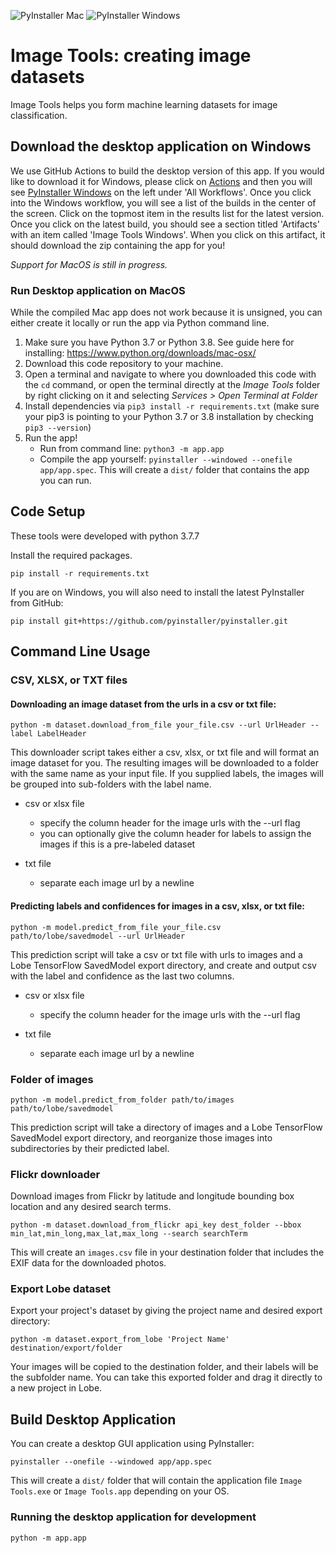 ![PyInstaller Mac](https://github.com/lobe/image-tools/workflows/PyInstaller%20Mac/badge.svg) ![PyInstaller Windows](https://github.com/lobe/image-tools/workflows/PyInstaller%20Windows/badge.svg)
# Image Tools: creating image datasets
Image Tools helps you form machine learning datasets for image classification.

## Download the desktop application on Windows
We use GitHub Actions to build the desktop version of this app. If you would like to download it for
Windows, please click on [Actions](https://github.com/lobe/image-tools/actions) and then 
you will see [PyInstaller Windows](https://github.com/lobe/image-tools/actions?query=workflow%3A%22PyInstaller+Windows%22)
on the left under 'All Workflows'. Once you click into the Windows workflow, you will see a list of the builds
in the center of the screen. Click on the topmost item in the results list for the latest version. Once you click
on the latest build, you should see a section titled 'Artifacts' with an item called 'Image Tools Windows'. 
When you click on this artifact, it should download the zip containing the app for you!

*Support for MacOS is still in progress.*
### Run Desktop application on MacOS
While the compiled Mac app does not work because it is unsigned, you can either create it locally or run the app via
Python command line.
1. Make sure you have Python 3.7 or Python 3.8. See guide here for installing: https://www.python.org/downloads/mac-osx/
2. Download this code repository to your machine.
3. Open a terminal and navigate to where you downloaded this code with the `cd` command, or open the 
   terminal directly at the *Image Tools* folder by right clicking on it and selecting *Services > Open Terminal at Folder*
4. Install dependencies via `pip3 install -r requirements.txt` (make sure your pip3 is pointing to your Python 3.7 or 3.8 installation by checking `pip3 --version`)
5. Run the app!
   * Run from command line: `python3 -m app.app`
   * Compile the app yourself: `pyinstaller --windowed --onefile app/app.spec`. This will create a `dist/` folder that contains
  the app you can run.
   


## Code Setup
These tools were developed with python 3.7.7

Install the required packages.
```shell script
pip install -r requirements.txt
```
If you are on Windows, you will also need to install the latest PyInstaller from GitHub:
```shell script
pip install git+https://github.com/pyinstaller/pyinstaller.git
```

## Command Line Usage
### CSV, XLSX, or TXT files
#### Downloading an image dataset from the urls in a csv or txt file:
```shell script
python -m dataset.download_from_file your_file.csv --url UrlHeader --label LabelHeader
```
This downloader script takes either a csv, xlsx, or txt file and will format an image dataset for you. The resulting images 
will be downloaded to a folder with the same name as your input file. If you supplied labels, the images will be 
grouped into sub-folders with the label name.

* csv or xlsx file
  * specify the column header for the image urls with the --url flag
  * you can optionally give the column header for labels to assign the images if this is a pre-labeled dataset
  
* txt file
  * separate each image url by a newline

#### Predicting labels and confidences for images in a csv, xlsx, or txt file:
```shell script
python -m model.predict_from_file your_file.csv path/to/lobe/savedmodel --url UrlHeader
```
This prediction script will take a csv or txt file with urls to images and a Lobe TensorFlow SavedModel export directory, 
and create and output csv with the label and confidence as the last two columns.

* csv or xlsx file
  * specify the column header for the image urls with the --url flag
  
* txt file
  * separate each image url by a newline
  
### Folder of images
```shell script
python -m model.predict_from_folder path/to/images path/to/lobe/savedmodel
```
This prediction script will take a directory of images and a Lobe TensorFlow SavedModel export directory, 
and reorganize those images into subdirectories by their predicted label.
  
  
### Flickr downloader
Download images from Flickr by latitude and longitude bounding box location and any desired search terms.
```shell script
python -m dataset.download_from_flickr api_key dest_folder --bbox min_lat,min_long,max_lat,max_long --search searchTerm
```
This will create an `images.csv` file in your destination folder that includes the EXIF data for the downloaded photos.
  
  
### Export Lobe dataset
Export your project's dataset by giving the project name and desired export directory:
```shell script
python -m dataset.export_from_lobe 'Project Name' destination/export/folder
```
Your images will be copied to the destination folder, and their labels will be the subfolder name. You can take this
exported folder and drag it directly to a new project in Lobe.

  
## Build Desktop Application
You can create a desktop GUI application using PyInstaller:

```shell script
pyinstaller --onefile --windowed app/app.spec
```

This will create a `dist/` folder that will contain the application file `Image Tools.exe` or `Image Tools.app`
depending on your OS.

### Running the desktop application for development
```shell script
python -m app.app
```
